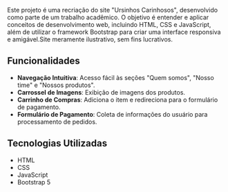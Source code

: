 Este projeto é uma recriação do site "Ursinhos Carinhosos", desenvolvido como parte de um trabalho acadêmico. O objetivo é entender e aplicar conceitos de desenvolvimento web, incluindo HTML, CSS e JavaScript, além de utilizar o framework Bootstrap para criar uma interface responsiva e amigável.Site meramente ilustrativo, sem fins lucrativos.


## Funcionalidades

- **Navegação Intuitiva**: Acesso fácil às seções "Quem somos", "Nosso time" e "Nossos produtos".
- **Carrossel de Imagens**: Exibição de imagens dos produtos.
- **Carrinho de Compras**: Adiciona o item e redireciona para o formulário de pagamento.
- **Formulário de Pagamento**: Coleta de informações do usuário para processamento de pedidos.

## Tecnologias Utilizadas

- HTML
- CSS
- JavaScript
- Bootstrap 5
